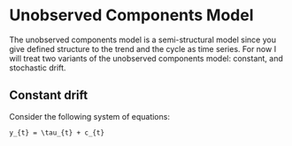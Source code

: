 # Unobserved Components Model

The unobserved components model is a semi-structural model since you give defined structure to the trend and the cycle as time series. For now I will treat two variants of the unobserved components model: constant, and stochastic drift. 

## Constant drift

Consider the following system of equations:

```{math}
y_{t} = \tau_{t} + c_{t}
```

